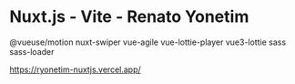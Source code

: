 
# Nuxt.js - Vite - Renato Yonetim

@vueuse/motion nuxt-swiper vue-agile vue-lottie-player vue3-lottie sass sass-loader


https://ryonetim-nuxtjs.vercel.app/
